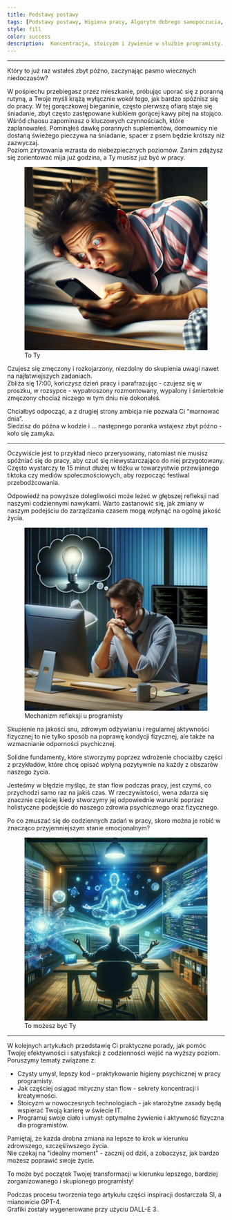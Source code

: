 ```yaml
---
title: Podstawy postawy
tags: [Podstawy postawy, Higiena pracy, Algorytm dobrego samopoczucia, i następne z serii]
style: fill
color: success 
description:  Koncentracja, stoicyzm i żywienie w służbie programisty.
---
```


<hr>

Który to już raz wstałeś zbyt późno, zaczynając pasmo wiecznych niedoczasów? 

W pośpiechu przebiegasz przez mieszkanie, próbując uporać się z poranną rutyną, a Twoje myśli krążą wyłącznie wokół tego, jak bardzo spóźnisz się do pracy.
W tej gorączkowej bieganinie, często pierwszą ofiarą staje się śniadanie, zbyt często zastępowane kubkiem gorącej kawy pitej na stojąco. <br> 
Wśród chaosu zapominasz o kluczowych czynnościach, które zaplanowałeś. Pominąłeś dawkę porannych suplementów, domownicy nie dostaną świeżego pieczywa na śniadanie, spacer z psem będzie krótszy niż zazwyczaj.<br>
Poziom zirytowania wzrasta do niebezpiecznych poziomów. Zanim zdążysz się zorientować mija już godzina, a Ty musisz już być w pracy. <br>

<figure class="figure">
    <img src="..\assets\images\art-2\sleepy-angry-men.png" class="figure-img img-fluid article_image--container container-glow" alt="">
    <figcaption class="figure-caption text-center">To Ty</figcaption>
</figure>

Czujesz się zmęczony i rozkojarzony, niezdolny do skupienia uwagi nawet na najłatwiejszych zadaniach. <br>
Zbliża się 17:00, kończysz dzień pracy i parafrazując - czujesz się w proszku, w rozsypce - wypatroszony rozmontowany, wypalony i śmiertelnie zmęczony chociaż niczego w tym dniu nie dokonałeś.

Chciałbyś odpocząć, a z drugiej strony ambicja nie pozwala Ci “marnować dnia”. <br>
Siedzisz do późna w kodzie i … następnego poranka wstajesz zbyt późno - koło się zamyka.

<hr>

Oczywiście jest to przykład nieco przerysowany, natomiast nie musisz spóźniać się do pracy, aby czuć się niewystarczająco do niej przygotowany.
Często wystarczy te 15 minut dłużej w łóżku w towarzystwie przewijanego tiktoka czy mediów społecznościowych, aby rozpocząć festiwal przebodźcowania.

Odpowiedź na powyższe dolegliwości może leżeć w głębszej refleksji nad naszymi codziennymi nawykami. Warto zastanowić się, jak zmiany w naszym podejściu do zarządzania czasem mogą wpłynąć na ogólną jakość życia. 


<figure class="figure">
    <img src="..\assets\images\art-2\thinking-programist.png" class="figure-img img-fluid article_image--container container-glow" alt="">
    <figcaption class="figure-caption text-center">Mechanizm refleksji u programisty</figcaption>
</figure>

Skupienie na jakości snu, zdrowym odżywianiu i regularnej aktywności fizycznej to nie tylko sposób na poprawę kondycji fizycznej, ale także na wzmacnianie odporności psychicznej.

Solidne fundamenty, które stworzymy poprzez wdrożenie chociażby części z przykładów, które chcę opisać wpłyną pozytywnie na każdy z obszarów naszego życia.

Jesteśmy w błędzie myśląc, że stan flow podczas pracy, jest czymś, co przychodzi samo raz na jakiś czas. W rzeczywistości, wena zdarza się znacznie częściej kiedy stworzymy jej odpowiednie warunki poprzez holistyczne podejście do naszego zdrowia psychicznego oraz fizycznego. 

Po co zmuszać się do codziennych zadań w pracy, skoro można je robić w znacząco przyjemniejszym stanie emocjonalnym?

<figure class="figure">
    <img src="..\assets\images\art-2\zen-programist.png" class="figure-img img-fluid article_image--container container-glow" alt="">
    <figcaption class="figure-caption text-center">To możesz być Ty</figcaption>
</figure>
<hr>

W kolejnych artykułach przedstawię Ci praktyczne porady, jak pomóc Twojej efektywności i satysfakcji z codzienności wejść na wyższy poziom. Poruszymy tematy związane z:

* Czysty umysł, lepszy kod – praktykowanie higieny psychicznej w pracy programisty.
* Jak częściej osiągać mityczny stan flow - sekrety koncentracji i kreatywności.
* Stoicyzm w nowoczesnych technologiach - jak starożytne zasady będą wspierać Twoją karierę w świecie IT.
* Programuj swoje ciało i umysł: optymalne żywienie i aktywność fizyczna dla programistów.

Pamiętaj, że każda drobna zmiana na lepsze to krok w kierunku zdrowszego, szczęśliwszego życia. <br> 
Nie czekaj na "idealny moment" - zacznij od dziś, a zobaczysz, jak bardzo możesz poprawić swoje życie.

To może być początek Twojej transformacji w kierunku lepszego, bardziej zorganizowanego i skupionego programisty! 

Podczas procesu tworzenia tego artykułu części inspiracji dostarczała SI, a mianowicie GPT-4. <br>
Grafiki zostały wygenerowane przy użyciu DALL-E 3.